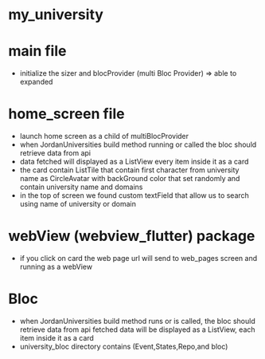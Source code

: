 # my_university

 # main file
 - initialize the sizer and blocProvider (multi Bloc Provider) => able to expanded
 # home_screen file
 - launch home screen as a child of multiBlocProvider
 - when JordanUniversities build method running or called the bloc should retrieve data from api  
 - data fetched will displayed as a ListView every item inside it as a card  
 - the card contain ListTile that contain first character from university name as CircleAvatar 
   with backGround color that set randomly and contain university name and domains
 - in the top of screen we found custom textField that allow us to search using name of university or domain
 # webView (webview_flutter) package
 - if you click on card the web page url will send to web_pages screen and running as a webView
 # Bloc
 - when JordanUniversities build method runs or is called, the bloc should retrieve data from api
   fetched data will be displayed as a ListView, each item inside it as a card
 - university_bloc directory contains (Event,States,Repo,and bloc)




